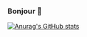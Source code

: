 ### Bonjour 👋

[![Anurag's GitHub stats](https://github-readme-stats.vercel.app/api?username=Tevstark)](https://github.com/anuraghazra/github-readme-stats)
